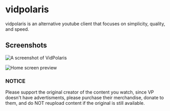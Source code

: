 # vidpolaris
vidpolaris is an alternative youtube client that focuses on simplicity, quality, and speed.

## Screenshots
![A screenshot of VidPolaris](https://i.ibb.co/YTr4GNk/vp.png)

![Home screen preview](https://i.ibb.co/tmYS36V/image.png)

### NOTICE
Please support the original creator of the content you watch, since VP doesn't have advertisments, please purchase their merchandise, donate to them, and do NOT reupload content if the original is still available.
